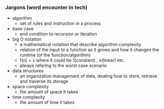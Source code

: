 ### Jargons (word encounter in tech)

- algorithm 
  - set of rules and instruction in a process
- base case
  - end condition to recursion or iteration
- big O notation
  - a mathematical notation that describe algorithm complexity
  - relation of the input to a function as it grows and how it changes the runtime (of the function/algorithm)
  - f(n) = x where it could be 1(constant) , x(linear) etc.
  - always refering to the worst case scenario
- data structures  
  - an organization management of data, dealing how to store, retrieve and traverse its storage
- space complexity 
  - the amount of space it takes
- time complexity 
  - the amount of time it takes